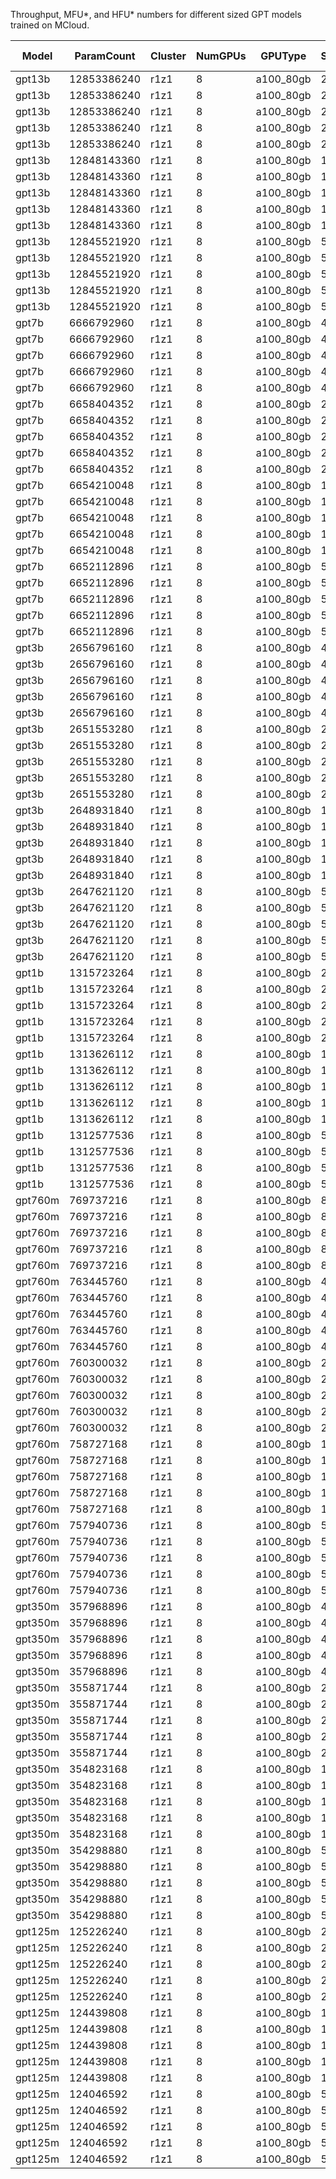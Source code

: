 Throughput, MFU*, and HFU* numbers for different sized GPT models trained on MCloud.

| Model   | ParamCount  | Cluster | NumGPUs | GPUType   | SeqLen | GlobalBatchSize (T) | GlobalBatchSize (S) | MicroBatchSize | GradAccum | Precision | Throughput | MFU**  | MFU    | HFU**  | HFU    |
| ------- | ----------- | ------- | ------- | --------- | ------ | ------------------- | ------------------- | -------------- | --------- | --------- | ---------- | ------ | ------ | ------ | ------ |
|  gpt13b | 12853386240 |    r1z1 |       8 | a100_80gb |   2048 |             8388608 |                4096 |              8 |        64 |      bf16 |     6.7317 | 0.4260 | 0.4352 | 0.5680 | 0.5819 |
|  gpt13b | 12853386240 |    r1z1 |       8 | a100_80gb |   2048 |             4194304 |                2048 |              8 |        32 |      bf16 |     6.8259 | 0.4319 | 0.4413 | 0.5759 | 0.5900 |
|  gpt13b | 12853386240 |    r1z1 |       8 | a100_80gb |   2048 |             2097152 |                1024 |              8 |        16 |      bf16 |     6.7487 | 0.4270 | 0.4363 | 0.5694 | 0.5833 |
|  gpt13b | 12853386240 |    r1z1 |       8 | a100_80gb |   2048 |             1048576 |                 512 |              8 |         8 |      bf16 |     6.8006 | 0.4303 | 0.4397 | 0.5738 | 0.5878 |
|  gpt13b | 12853386240 |    r1z1 |       8 | a100_80gb |   2048 |              524288 |                 256 |              8 |         4 |      bf16 |     6.7327 | 0.4260 | 0.4353 | 0.5680 | 0.5819 |
|  gpt13b | 12848143360 |    r1z1 |       8 | a100_80gb |   1024 |             8388608 |                8192 |              8 |       128 |      bf16 |    13.2176 | 0.4180 | 0.4226 | 0.5574 | 0.5642 |
|  gpt13b | 12848143360 |    r1z1 |       8 | a100_80gb |   1024 |             4194304 |                4096 |              8 |        64 |      bf16 |    13.2335 | 0.4185 | 0.4231 | 0.5580 | 0.5649 |
|  gpt13b | 12848143360 |    r1z1 |       8 | a100_80gb |   1024 |             2097152 |                2048 |              8 |        32 |      bf16 |    13.2064 | 0.4177 | 0.4222 | 0.5569 | 0.5637 |
|  gpt13b | 12848143360 |    r1z1 |       8 | a100_80gb |   1024 |             1048576 |                1024 |              8 |        16 |      bf16 |    13.0326 | 0.4122 | 0.4167 | 0.5496 | 0.5563 |
|  gpt13b | 12848143360 |    r1z1 |       8 | a100_80gb |   1024 |              524288 |                 512 |              8 |         8 |      bf16 |    13.1771 | 0.4167 | 0.4213 | 0.5557 | 0.5625 |
|  gpt13b | 12845521920 |    r1z1 |       8 | a100_80gb |    512 |             8388608 |               16384 |              8 |       256 |      bf16 |    23.6327 | 0.3736 | 0.3757 | 0.4982 | 0.5012 |
|  gpt13b | 12845521920 |    r1z1 |       8 | a100_80gb |    512 |             4194304 |                8192 |              8 |       128 |      bf16 |    23.6805 | 0.3744 | 0.3764 | 0.4992 | 0.5022 |
|  gpt13b | 12845521920 |    r1z1 |       8 | a100_80gb |    512 |             2097152 |                4096 |              8 |        64 |      bf16 |    23.5821 | 0.3728 | 0.3749 | 0.4971 | 0.5002 |
|  gpt13b | 12845521920 |    r1z1 |       8 | a100_80gb |    512 |             1048576 |                2048 |              8 |        32 |      bf16 |    23.5977 | 0.3731 | 0.3751 | 0.4974 | 0.5005 |
|  gpt13b | 12845521920 |    r1z1 |       8 | a100_80gb |    512 |              524288 |                1024 |              8 |        16 |      bf16 |    23.4210 | 0.3703 | 0.3723 | 0.4937 | 0.4967 |
|   gpt7b |  6666792960 |    r1z1 |       8 | a100_80gb |   4096 |             8388608 |                2048 |              8 |        32 |      bf16 |     5.7586 | 0.3780 | 0.3983 | 0.5040 | 0.5344 |
|   gpt7b |  6666792960 |    r1z1 |       8 | a100_80gb |   4096 |             4194304 |                1024 |              8 |        16 |      bf16 |     5.7629 | 0.3783 | 0.3986 | 0.5044 | 0.5348 |
|   gpt7b |  6666792960 |    r1z1 |       8 | a100_80gb |   4096 |             2097152 |                 512 |              8 |         8 |      bf16 |     5.6928 | 0.3737 | 0.3937 | 0.4982 | 0.5283 |
|   gpt7b |  6666792960 |    r1z1 |       8 | a100_80gb |   4096 |             1048576 |                 256 |              8 |         4 |      bf16 |     5.7486 | 0.3774 | 0.3976 | 0.5031 | 0.5335 |
|   gpt7b |  6666792960 |    r1z1 |       8 | a100_80gb |   4096 |              524288 |                 128 |              8 |         2 |      bf16 |     5.7587 | 0.3780 | 0.3983 | 0.5040 | 0.5345 |
|   gpt7b |  6658404352 |    r1z1 |       8 | a100_80gb |   2048 |             8388608 |                4096 |              8 |        64 |      bf16 |    11.9795 | 0.3927 | 0.4032 | 0.5236 | 0.5394 |
|   gpt7b |  6658404352 |    r1z1 |       8 | a100_80gb |   2048 |             4194304 |                2048 |              8 |        32 |      bf16 |    12.0999 | 0.3966 | 0.4073 | 0.5288 | 0.5448 |
|   gpt7b |  6658404352 |    r1z1 |       8 | a100_80gb |   2048 |             2097152 |                1024 |              8 |        16 |      bf16 |    12.1189 | 0.3973 | 0.4079 | 0.5297 | 0.5457 |
|   gpt7b |  6658404352 |    r1z1 |       8 | a100_80gb |   2048 |             1048576 |                 512 |              8 |         8 |      bf16 |    12.0152 | 0.3939 | 0.4044 | 0.5251 | 0.5410 |
|   gpt7b |  6658404352 |    r1z1 |       8 | a100_80gb |   2048 |              524288 |                 256 |              8 |         4 |      bf16 |    12.1222 | 0.3974 | 0.4080 | 0.5298 | 0.5458 |
|   gpt7b |  6654210048 |    r1z1 |       8 | a100_80gb |   1024 |             8388608 |                8192 |              8 |       128 |      bf16 |    23.4542 | 0.3842 | 0.3893 | 0.5122 | 0.5200 |
|   gpt7b |  6654210048 |    r1z1 |       8 | a100_80gb |   1024 |             4194304 |                4096 |              8 |        64 |      bf16 |    23.4779 | 0.3846 | 0.3897 | 0.5127 | 0.5205 |
|   gpt7b |  6654210048 |    r1z1 |       8 | a100_80gb |   1024 |             2097152 |                2048 |              8 |        32 |      bf16 |    23.3981 | 0.3833 | 0.3884 | 0.5110 | 0.5187 |
|   gpt7b |  6654210048 |    r1z1 |       8 | a100_80gb |   1024 |             1048576 |                1024 |              8 |        16 |      bf16 |    23.4372 | 0.3839 | 0.3891 | 0.5119 | 0.5196 |
|   gpt7b |  6654210048 |    r1z1 |       8 | a100_80gb |   1024 |              524288 |                 512 |              8 |         8 |      bf16 |    23.4481 | 0.3841 | 0.3892 | 0.5121 | 0.5198 |
|   gpt7b |  6652112896 |    r1z1 |       8 | a100_80gb |    512 |             8388608 |               16384 |              8 |       256 |      bf16 |    41.5386 | 0.3401 | 0.3424 | 0.4534 | 0.4569 |
|   gpt7b |  6652112896 |    r1z1 |       8 | a100_80gb |    512 |             4194304 |                8192 |              8 |       128 |      bf16 |    41.3875 | 0.3388 | 0.3411 | 0.4518 | 0.4552 |
|   gpt7b |  6652112896 |    r1z1 |       8 | a100_80gb |    512 |             2097152 |                4096 |              8 |        64 |      bf16 |    41.8504 | 0.3426 | 0.3449 | 0.4569 | 0.4603 |
|   gpt7b |  6652112896 |    r1z1 |       8 | a100_80gb |    512 |             1048576 |                2048 |              8 |        32 |      bf16 |    41.7724 | 0.3420 | 0.3443 | 0.4560 | 0.4594 |
|   gpt7b |  6652112896 |    r1z1 |       8 | a100_80gb |    512 |              524288 |                1024 |              8 |        16 |      bf16 |    41.9137 | 0.3432 | 0.3455 | 0.4575 | 0.4610 |
|   gpt3b |  2656796160 |    r1z1 |       8 | a100_80gb |   4096 |             8388608 |                2048 |              8 |        32 |      bf16 |    11.7200 | 0.3066 | 0.3324 | 0.4088 | 0.4475 |
|   gpt3b |  2656796160 |    r1z1 |       8 | a100_80gb |   4096 |             4194304 |                1024 |              8 |        16 |      bf16 |    11.6642 | 0.3051 | 0.3308 | 0.4068 | 0.4454 |
|   gpt3b |  2656796160 |    r1z1 |       8 | a100_80gb |   4096 |             2097152 |                 512 |              8 |         8 |      bf16 |    11.7738 | 0.3080 | 0.3339 | 0.4107 | 0.4496 |
|   gpt3b |  2656796160 |    r1z1 |       8 | a100_80gb |   4096 |             1048576 |                 256 |              8 |         4 |      bf16 |    11.8040 | 0.3088 | 0.3348 | 0.4117 | 0.4507 |
|   gpt3b |  2656796160 |    r1z1 |       8 | a100_80gb |   4096 |              524288 |                 128 |              8 |         2 |      bf16 |    11.8479 | 0.3099 | 0.3360 | 0.4132 | 0.4524 |
|   gpt3b |  2651553280 |    r1z1 |       8 | a100_80gb |   2048 |             8388608 |                4096 |              8 |        64 |      bf16 |    25.8593 | 0.3376 | 0.3518 | 0.4501 | 0.4714 |
|   gpt3b |  2651553280 |    r1z1 |       8 | a100_80gb |   2048 |             4194304 |                2048 |              8 |        32 |      bf16 |    25.8079 | 0.3369 | 0.3511 | 0.4492 | 0.4705 |
|   gpt3b |  2651553280 |    r1z1 |       8 | a100_80gb |   2048 |             2097152 |                1024 |              8 |        16 |      bf16 |    25.9016 | 0.3381 | 0.3524 | 0.4508 | 0.4722 |
|   gpt3b |  2651553280 |    r1z1 |       8 | a100_80gb |   2048 |             1048576 |                 512 |              8 |         8 |      bf16 |    25.8825 | 0.3379 | 0.3521 | 0.4505 | 0.4719 |
|   gpt3b |  2651553280 |    r1z1 |       8 | a100_80gb |   2048 |              524288 |                 256 |              8 |         4 |      bf16 |    25.6042 | 0.3342 | 0.3483 | 0.4456 | 0.4668 |
|   gpt3b |  2648931840 |    r1z1 |       8 | a100_80gb |   1024 |             8388608 |                8192 |              8 |       128 |      bf16 |    50.8309 | 0.3314 | 0.3384 | 0.4419 | 0.4524 |
|   gpt3b |  2648931840 |    r1z1 |       8 | a100_80gb |   1024 |             4194304 |                4096 |              8 |        64 |      bf16 |    51.1810 | 0.3337 | 0.3408 | 0.4450 | 0.4555 |
|   gpt3b |  2648931840 |    r1z1 |       8 | a100_80gb |   1024 |             2097152 |                2048 |              8 |        32 |      bf16 |    51.3362 | 0.3347 | 0.3418 | 0.4463 | 0.4569 |
|   gpt3b |  2648931840 |    r1z1 |       8 | a100_80gb |   1024 |             1048576 |                1024 |              8 |        16 |      bf16 |    51.4104 | 0.3352 | 0.3423 | 0.4470 | 0.4576 |
|   gpt3b |  2648931840 |    r1z1 |       8 | a100_80gb |   1024 |              524288 |                 512 |              8 |         8 |      bf16 |    51.4293 | 0.3353 | 0.3424 | 0.4471 | 0.4577 |
|   gpt3b |  2647621120 |    r1z1 |       8 | a100_80gb |    512 |             8388608 |               16384 |              8 |       256 |      bf16 |    94.1402 | 0.3068 | 0.3100 | 0.4090 | 0.4139 |
|   gpt3b |  2647621120 |    r1z1 |       8 | a100_80gb |    512 |             4194304 |                8192 |              8 |       128 |      bf16 |    93.1581 | 0.3036 | 0.3068 | 0.4048 | 0.4096 |
|   gpt3b |  2647621120 |    r1z1 |       8 | a100_80gb |    512 |             2097152 |                4096 |              8 |        64 |      bf16 |    93.9214 | 0.3061 | 0.3093 | 0.4081 | 0.4129 |
|   gpt3b |  2647621120 |    r1z1 |       8 | a100_80gb |    512 |             1048576 |                2048 |              8 |        32 |      bf16 |    93.5219 | 0.3048 | 0.3080 | 0.4063 | 0.4112 |
|   gpt3b |  2647621120 |    r1z1 |       8 | a100_80gb |    512 |              524288 |                1024 |              8 |        16 |      bf16 |    94.1886 | 0.3069 | 0.3102 | 0.4092 | 0.4141 |
|   gpt1b |  1315723264 |    r1z1 |       8 | a100_80gb |   2048 |             8388608 |                4096 |             16 |        32 |      bf16 |    48.9196 | 0.3169 | 0.3330 | 0.4225 | 0.4467 |
|   gpt1b |  1315723264 |    r1z1 |       8 | a100_80gb |   2048 |             4194304 |                2048 |             16 |        16 |      bf16 |    49.0048 | 0.3174 | 0.3336 | 0.4232 | 0.4475 |
|   gpt1b |  1315723264 |    r1z1 |       8 | a100_80gb |   2048 |             2097152 |                1024 |             16 |         8 |      bf16 |    49.1335 | 0.3183 | 0.3345 | 0.4243 | 0.4487 |
|   gpt1b |  1315723264 |    r1z1 |       8 | a100_80gb |   2048 |             1048576 |                 512 |             16 |         4 |      bf16 |    48.8794 | 0.3166 | 0.3328 | 0.4221 | 0.4464 |
|   gpt1b |  1315723264 |    r1z1 |       8 | a100_80gb |   2048 |              524288 |                 256 |             16 |         2 |      bf16 |    48.9427 | 0.3170 | 0.3332 | 0.4227 | 0.4470 |
|   gpt1b |  1313626112 |    r1z1 |       8 | a100_80gb |   1024 |             8388608 |                8192 |             16 |        64 |      bf16 |   100.3547 | 0.3245 | 0.3328 | 0.4327 | 0.4451 |
|   gpt1b |  1313626112 |    r1z1 |       8 | a100_80gb |   1024 |             4194304 |                4096 |             16 |        32 |      bf16 |   101.2031 | 0.3272 | 0.3356 | 0.4363 | 0.4489 |
|   gpt1b |  1313626112 |    r1z1 |       8 | a100_80gb |   1024 |             2097152 |                2048 |             16 |        16 |      bf16 |    99.8916 | 0.3230 | 0.3313 | 0.4307 | 0.4430 |
|   gpt1b |  1313626112 |    r1z1 |       8 | a100_80gb |   1024 |             1048576 |                1024 |             16 |         8 |      bf16 |   101.5676 | 0.3284 | 0.3368 | 0.4379 | 0.4505 |
|   gpt1b |  1313626112 |    r1z1 |       8 | a100_80gb |   1024 |              524288 |                 512 |             16 |         4 |      bf16 |   101.5120 | 0.3282 | 0.3366 | 0.4377 | 0.4502 |
|   gpt1b |  1312577536 |    r1z1 |       8 | a100_80gb |    512 |             8388608 |               16384 |             16 |       128 |      bf16 |   193.0853 | 0.3119 | 0.3159 | 0.4159 | 0.4219 |
|   gpt1b |  1312577536 |    r1z1 |       8 | a100_80gb |    512 |             4194304 |                8192 |             16 |        64 |      bf16 |   193.0298 | 0.3118 | 0.3158 | 0.4158 | 0.4218 |
|   gpt1b |  1312577536 |    r1z1 |       8 | a100_80gb |    512 |             2097152 |                4096 |             16 |        32 |      bf16 |   192.7566 | 0.3114 | 0.3154 | 0.4152 | 0.4212 |
|   gpt1b |  1312577536 |    r1z1 |       8 | a100_80gb |    512 |             1048576 |                2048 |             16 |        16 |      bf16 |   191.6000 | 0.3095 | 0.3135 | 0.4127 | 0.4186 |
| gpt760m |   769737216 |    r1z1 |       8 | a100_80gb |   8192 |             8388608 |                1024 |              4 |        32 |      bf16 |    16.0761 | 0.2437 | 0.3074 | 0.3249 | 0.4205 |
| gpt760m |   769737216 |    r1z1 |       8 | a100_80gb |   8192 |             4194304 |                 512 |              4 |        16 |      bf16 |    15.9740 | 0.2421 | 0.3055 | 0.3228 | 0.4178 |
| gpt760m |   769737216 |    r1z1 |       8 | a100_80gb |   8192 |             2097152 |                 256 |              4 |         8 |      bf16 |    16.0622 | 0.2435 | 0.3071 | 0.3246 | 0.4201 |
| gpt760m |   769737216 |    r1z1 |       8 | a100_80gb |   8192 |             1048576 |                 128 |              4 |         4 |      bf16 |    15.9852 | 0.2423 | 0.3057 | 0.3231 | 0.4181 |
| gpt760m |   769737216 |    r1z1 |       8 | a100_80gb |   8192 |              524288 |                  64 |              4 |         2 |      bf16 |    16.1859 | 0.2453 | 0.3095 | 0.3271 | 0.4234 |
| gpt760m |   763445760 |    r1z1 |       8 | a100_80gb |   4096 |             8388608 |                2048 |              4 |        64 |      bf16 |    39.2137 | 0.2948 | 0.3336 | 0.3930 | 0.4513 |
| gpt760m |   763445760 |    r1z1 |       8 | a100_80gb |   4096 |             4194304 |                1024 |              4 |        32 |      bf16 |    39.3511 | 0.2958 | 0.3348 | 0.3944 | 0.4529 |
| gpt760m |   763445760 |    r1z1 |       8 | a100_80gb |   4096 |             2097152 |                 512 |              4 |        16 |      bf16 |    39.0913 | 0.2938 | 0.3326 | 0.3918 | 0.4499 |
| gpt760m |   763445760 |    r1z1 |       8 | a100_80gb |   4096 |             1048576 |                 256 |              4 |         8 |      bf16 |    39.3150 | 0.2955 | 0.3345 | 0.3940 | 0.4525 |
| gpt760m |   763445760 |    r1z1 |       8 | a100_80gb |   4096 |              524288 |                 128 |              4 |         4 |      bf16 |    38.9022 | 0.2924 | 0.3310 | 0.3899 | 0.4477 |
| gpt760m |   760300032 |    r1z1 |       8 | a100_80gb |   2048 |             8388608 |                4096 |              4 |       128 |      bf16 |    81.5083 | 0.3051 | 0.3253 | 0.4068 | 0.4371 |
| gpt760m |   760300032 |    r1z1 |       8 | a100_80gb |   2048 |             4194304 |                2048 |              4 |        64 |      bf16 |    82.6603 | 0.3094 | 0.3299 | 0.4125 | 0.4433 |
| gpt760m |   760300032 |    r1z1 |       8 | a100_80gb |   2048 |             2097152 |                1024 |              4 |        32 |      bf16 |    83.7832 | 0.3136 | 0.3344 | 0.4181 | 0.4493 |
| gpt760m |   760300032 |    r1z1 |       8 | a100_80gb |   2048 |             1048576 |                 512 |              4 |        16 |      bf16 |    82.3227 | 0.3081 | 0.3285 | 0.4108 | 0.4414 |
| gpt760m |   760300032 |    r1z1 |       8 | a100_80gb |   2048 |              524288 |                 256 |              4 |         8 |      bf16 |    81.6744 | 0.3057 | 0.3259 | 0.4076 | 0.4380 |
| gpt760m |   758727168 |    r1z1 |       8 | a100_80gb |   1024 |             8388608 |                8192 |              4 |       256 |      bf16 |   153.4432 | 0.2866 | 0.2961 | 0.3821 | 0.3964 |
| gpt760m |   758727168 |    r1z1 |       8 | a100_80gb |   1024 |             4194304 |                4096 |              4 |       128 |      bf16 |   153.2957 | 0.2863 | 0.2958 | 0.3817 | 0.3960 |
| gpt760m |   758727168 |    r1z1 |       8 | a100_80gb |   1024 |             2097152 |                2048 |              4 |        64 |      bf16 |   154.6231 | 0.2888 | 0.2984 | 0.3850 | 0.3994 |
| gpt760m |   758727168 |    r1z1 |       8 | a100_80gb |   1024 |             1048576 |                1024 |              4 |        32 |      bf16 |   153.8325 | 0.2873 | 0.2968 | 0.3831 | 0.3974 |
| gpt760m |   758727168 |    r1z1 |       8 | a100_80gb |   1024 |              524288 |                 512 |              4 |        16 |      bf16 |   152.8167 | 0.2854 | 0.2949 | 0.3805 | 0.3947 |
| gpt760m |   757940736 |    r1z1 |       8 | a100_80gb |    512 |             8388608 |               16384 |              4 |       512 |      bf16 |   232.5655 | 0.2169 | 0.2206 | 0.2893 | 0.2947 |
| gpt760m |   757940736 |    r1z1 |       8 | a100_80gb |    512 |             4194304 |                8192 |              4 |       256 |      bf16 |   224.1958 | 0.2091 | 0.2126 | 0.2789 | 0.2841 |
| gpt760m |   757940736 |    r1z1 |       8 | a100_80gb |    512 |             2097152 |                4096 |              4 |       128 |      bf16 |   232.9328 | 0.2173 | 0.2209 | 0.2897 | 0.2951 |
| gpt760m |   757940736 |    r1z1 |       8 | a100_80gb |    512 |             1048576 |                2048 |              4 |        64 |      bf16 |   233.1167 | 0.2175 | 0.2211 | 0.2900 | 0.2954 |
| gpt760m |   757940736 |    r1z1 |       8 | a100_80gb |    512 |              524288 |                1024 |              4 |        32 |      bf16 |   232.4034 | 0.2168 | 0.2204 | 0.2891 | 0.2945 |
| gpt350m |   357968896 |    r1z1 |       8 | a100_80gb |   4096 |             8388608 |                2048 |              8 |        32 |      bf16 |    70.9280 | 0.2500 | 0.2969 | 0.3333 | 0.4036 |
| gpt350m |   357968896 |    r1z1 |       8 | a100_80gb |   4096 |             4194304 |                1024 |              8 |        16 |      bf16 |    70.8736 | 0.2498 | 0.2966 | 0.3331 | 0.4033 |
| gpt350m |   357968896 |    r1z1 |       8 | a100_80gb |   4096 |             2097152 |                 512 |              8 |         8 |      bf16 |    71.2012 | 0.2510 | 0.2980 | 0.3346 | 0.4052 |
| gpt350m |   357968896 |    r1z1 |       8 | a100_80gb |   4096 |             1048576 |                 256 |              8 |         4 |      bf16 |    70.1781 | 0.2474 | 0.2937 | 0.3298 | 0.3994 |
| gpt350m |   357968896 |    r1z1 |       8 | a100_80gb |   4096 |              524288 |                 128 |              8 |         2 |      bf16 |    70.4395 | 0.2483 | 0.2948 | 0.3310 | 0.4008 |
| gpt350m |   355871744 |    r1z1 |       8 | a100_80gb |   2048 |             8388608 |                4096 |              8 |        64 |      bf16 |   153.4121 | 0.2688 | 0.2941 | 0.3584 | 0.3964 |
| gpt350m |   355871744 |    r1z1 |       8 | a100_80gb |   2048 |             4194304 |                2048 |              8 |        32 |      bf16 |   151.9250 | 0.2662 | 0.2913 | 0.3549 | 0.3925 |
| gpt350m |   355871744 |    r1z1 |       8 | a100_80gb |   2048 |             2097152 |                1024 |              8 |        16 |      bf16 |   154.3978 | 0.2705 | 0.2960 | 0.3607 | 0.3989 |
| gpt350m |   355871744 |    r1z1 |       8 | a100_80gb |   2048 |             1048576 |                 512 |              8 |         8 |      bf16 |   149.6404 | 0.2622 | 0.2869 | 0.3496 | 0.3866 |
| gpt350m |   355871744 |    r1z1 |       8 | a100_80gb |   2048 |              524288 |                 256 |              8 |         4 |      bf16 |   149.6523 | 0.2622 | 0.2869 | 0.3496 | 0.3867 |
| gpt350m |   354823168 |    r1z1 |       8 | a100_80gb |   1024 |             8388608 |                8192 |              8 |       128 |      bf16 |   300.6058 | 0.2626 | 0.2750 | 0.3501 | 0.3687 |
| gpt350m |   354823168 |    r1z1 |       8 | a100_80gb |   1024 |             4194304 |                4096 |              8 |        64 |      bf16 |   302.7829 | 0.2645 | 0.2770 | 0.3526 | 0.3714 |
| gpt350m |   354823168 |    r1z1 |       8 | a100_80gb |   1024 |             2097152 |                2048 |              8 |        32 |      bf16 |   307.0550 | 0.2682 | 0.2809 | 0.3576 | 0.3766 |
| gpt350m |   354823168 |    r1z1 |       8 | a100_80gb |   1024 |             1048576 |                1024 |              8 |        16 |      bf16 |   304.4086 | 0.2659 | 0.2784 | 0.3545 | 0.3734 |
| gpt350m |   354823168 |    r1z1 |       8 | a100_80gb |   1024 |              524288 |                 512 |              8 |         8 |      bf16 |   297.6564 | 0.2600 | 0.2723 | 0.3466 | 0.3651 |
| gpt350m |   354298880 |    r1z1 |       8 | a100_80gb |    512 |             8388608 |               16384 |              8 |       256 |      bf16 |   513.6348 | 0.2240 | 0.2293 | 0.2986 | 0.3066 |
| gpt350m |   354298880 |    r1z1 |       8 | a100_80gb |    512 |             4194304 |                8192 |              8 |       128 |      bf16 |   514.0754 | 0.2242 | 0.2295 | 0.2989 | 0.3069 |
| gpt350m |   354298880 |    r1z1 |       8 | a100_80gb |    512 |             2097152 |                4096 |              8 |        64 |      bf16 |   507.5700 | 0.2213 | 0.2266 | 0.2951 | 0.3030 |
| gpt350m |   354298880 |    r1z1 |       8 | a100_80gb |    512 |             1048576 |                2048 |              8 |        32 |      bf16 |   513.0873 | 0.2237 | 0.2290 | 0.2983 | 0.3063 |
| gpt350m |   354298880 |    r1z1 |       8 | a100_80gb |    512 |              524288 |                1024 |              8 |        16 |      bf16 |   503.6662 | 0.2196 | 0.2248 | 0.2928 | 0.3006 |
| gpt125m |   125226240 |    r1z1 |       8 | a100_80gb |   2048 |             8388608 |                4096 |             16 |        32 |      bf16 |   345.4415 | 0.2130 | 0.2344 | 0.2840 | 0.3161 |
| gpt125m |   125226240 |    r1z1 |       8 | a100_80gb |   2048 |             4194304 |                2048 |             16 |        16 |      bf16 |   345.6656 | 0.2131 | 0.2345 | 0.2841 | 0.3163 |
| gpt125m |   125226240 |    r1z1 |       8 | a100_80gb |   2048 |             2097152 |                1024 |             16 |         8 |      bf16 |   335.6246 | 0.2069 | 0.2277 | 0.2759 | 0.3071 |
| gpt125m |   125226240 |    r1z1 |       8 | a100_80gb |   2048 |             1048576 |                 512 |             16 |         4 |      bf16 |   338.1370 | 0.2085 | 0.2294 | 0.2779 | 0.3094 |
| gpt125m |   125226240 |    r1z1 |       8 | a100_80gb |   2048 |              524288 |                 256 |             16 |         2 |      bf16 |   338.7577 | 0.2088 | 0.2298 | 0.2785 | 0.3099 |
| gpt125m |   124439808 |    r1z1 |       8 | a100_80gb |   1024 |             8388608 |                8192 |             16 |        64 |      bf16 |   686.5551 | 0.2103 | 0.2209 | 0.2804 | 0.2964 |
| gpt125m |   124439808 |    r1z1 |       8 | a100_80gb |   1024 |             4194304 |                4096 |             16 |        32 |      bf16 |   683.0916 | 0.2092 | 0.2198 | 0.2790 | 0.2949 |
| gpt125m |   124439808 |    r1z1 |       8 | a100_80gb |   1024 |             2097152 |                2048 |             16 |        16 |      bf16 |   684.8557 | 0.2098 | 0.2204 | 0.2797 | 0.2956 |
| gpt125m |   124439808 |    r1z1 |       8 | a100_80gb |   1024 |             1048576 |                1024 |             16 |         8 |      bf16 |   680.0982 | 0.2083 | 0.2189 | 0.2778 | 0.2936 |
| gpt125m |   124439808 |    r1z1 |       8 | a100_80gb |   1024 |              524288 |                 512 |             16 |         4 |      bf16 |   673.0461 | 0.2062 | 0.2166 | 0.2749 | 0.2905 |
| gpt125m |   124046592 |    r1z1 |       8 | a100_80gb |    512 |             8388608 |               16384 |             16 |       128 |      bf16 |  1332.1765 | 0.2034 | 0.2085 | 0.2712 | 0.2789 |
| gpt125m |   124046592 |    r1z1 |       8 | a100_80gb |    512 |             4194304 |                8192 |             16 |        64 |      bf16 |  1320.8114 | 0.2017 | 0.2068 | 0.2689 | 0.2765 |
| gpt125m |   124046592 |    r1z1 |       8 | a100_80gb |    512 |             2097152 |                4096 |             16 |        32 |      bf16 |  1313.3036 | 0.2005 | 0.2056 | 0.2673 | 0.2750 |
| gpt125m |   124046592 |    r1z1 |       8 | a100_80gb |    512 |             1048576 |                2048 |             16 |        16 |      bf16 |  1323.2297 | 0.2020 | 0.2071 | 0.2694 | 0.2770 |
| gpt125m |   124046592 |    r1z1 |       8 | a100_80gb |    512 |              524288 |                1024 |             16 |         8 |      bf16 |  1315.5584 | 0.2008 | 0.2059 | 0.2678 | 0.2754 |
